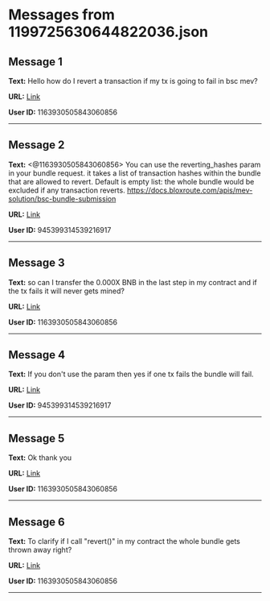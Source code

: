 # Messages from 1199725630644822036.json

## Message 1

**Text:** Hello how do I revert a transaction if my tx is going to fail in bsc mev?

**URL:** [Link](https://discord.com/channels/638409433860407300/638411171233398824/1199725630644822036)

**User ID:** 1163930505843060856

---

## Message 2

**Text:** <@1163930505843060856> You can use the reverting_hashes param in your bundle request. it takes a list of transaction hashes within the bundle that are allowed to revert. Default is empty list: the whole bundle would be excluded if any transaction reverts. https://docs.bloxroute.com/apis/mev-solution/bsc-bundle-submission

**URL:** [Link](https://discord.com/channels/638409433860407300/638411171233398824/1199734945980096604)

**User ID:** 945399314539216917

---

## Message 3

**Text:** so can I transfer the 0.000X BNB in the last step in my contract and if the tx fails it will never gets mined?

**URL:** [Link](https://discord.com/channels/638409433860407300/638411171233398824/1199750549411725362)

**User ID:** 1163930505843060856

---

## Message 4

**Text:** If you don't use the param then yes if one tx fails the bundle will fail.

**URL:** [Link](https://discord.com/channels/638409433860407300/638411171233398824/1199750912437129298)

**User ID:** 945399314539216917

---

## Message 5

**Text:** Ok thank you

**URL:** [Link](https://discord.com/channels/638409433860407300/638411171233398824/1199751043098099722)

**User ID:** 1163930505843060856

---

## Message 6

**Text:** To clarify if I call "revert()" in my contract the whole bundle gets thrown away right?

**URL:** [Link](https://discord.com/channels/638409433860407300/638411171233398824/1199754801152524338)

**User ID:** 1163930505843060856

---

